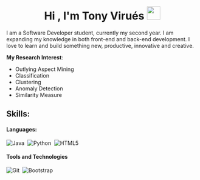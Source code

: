 <h1 align="center"><b>Hi , I'm Tony Virués </b><img src="https://media.giphy.com/media/hvRJCLFzcasrR4ia7z/giphy.gif" width="35"></h1>

I am a Software Developer student, currently my second year. I am expanding my knowledge in both front-end and back-end development. I love to learn and build something new, productive, innovative and creative.

**My Research Interest**:
- Outlying Aspect Mining
- Classification
- Clustering
- Anomaly Detection
- Similarity Measure

## Skills:

#### Languages:

![Java](https://img.shields.io/badge/Java-ED8B00?style=for-the-badge&logo=java&logoColor=white)&nbsp;
![Python](https://img.shields.io/badge/Python-3776AB?style=for-the-badge&logo=python&logoColor=white)&nbsp;
![HTML5](https://img.shields.io/badge/html5-%23E34F26.svg?style=for-the-badge&logo=html5&logoColor=white)&nbsp;

#### Tools and Technologies

![Git](https://img.shields.io/badge/GIT-E44C30?style=for-the-badge&logo=git&logoColor=white)&nbsp;
![Bootstrap](https://img.shields.io/badge/bootstrap-%238511FA.svg?style=for-the-badge&logo=bootstrap&logoColor=white)&nbsp;
